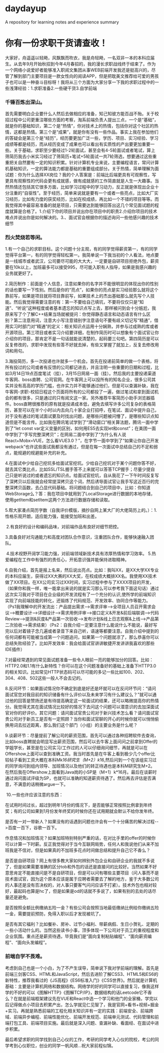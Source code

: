 # daydayup
A repository for learning notes and experience summary

# 你有一份求职干货请查收！

大家好，舟遥遥以轻飏，风飘飘而吹衣，我是舟轻飏，一名双非一本的本科应届生。从去年9月开始秋招到今年4月春招的，我的漫长求职战线终于结束了。作为一个网络小说爱好者能够准入职阅文集团从事WEB前端开发我还是挺高兴的，尽管了解到部门主要项目是一款女性向的阅读APP，但是把耽美文推荐给可爱的男孩子也可以是一种奋斗目标呀！我将从三个方面为大家分享一下我的求职过程中的一些浅薄经验：1.求职准备2.一些硬干货3.自学前端

### 千锤百炼出深山。

首先需要明白企业要什么人然后去做相应的准备，知己知彼方能百战不殆。关于校招过程中公司更重注哪些方面的考察，淘系前端负责人提出三点，一个是“基础”，就是你的基础知识，第二个是“热情”，你对技术上的热情，包括你对这个社区的热情，这都是热情。第三个是“成果”，就是你有没有一些作品。事实上我在参加他们的答疑会是第三个是“经历”，经历要更加广泛一些，学历、项目、实习经验、学习成绩等都是经历，而从经历变成了成果也可以看出有实质性的产出要更加重要一些。关于基础，求职至少要经过1-2轮面试，甚至会有4-5轮面试或者笔试，算上筛简历我去小米实习经过了筛简历+笔试+5轮面试一共7轮筛选，想要通过这些重重把关自然要有一定的知识积累。针对计算机专业来说，主要编程语言，常问计算机基础知识，一定的算法能力都是基础的重要组成部分。关于热情，简单理解为面试题：你为什么选择XX岗位？我的个人答案是：前端比后端更具有可观察性，写更具有观察性的代码会更有成就感，做有成就感的工作简直就是人生一大趣事。当然热情还包括其它很多方面，比如学习过程中的学习动力，反正就是体现出企业十分注重的“自驱性”。至于经历，简单来说就是要有一个或者一些亮点，比如大厂实习经历，比如有力度的获奖经历，比如在校成绩，再比如一个不错的项目等等。而我觉得其中最容易准备的就是项目，只需要达到能够回答出这几个常见面试题的程度就算是合格了。1.介绍下你的项目并说出你在项目中的职责2.介绍你项目的技术难点并说出你是如何解决的。3.、面试官会根据你的描述询问一些他感兴趣的技术细节

### 烈火焚烧若等闲。

​		1.有一个自己的求职目标。这个问题十分主观，有的同学觉得薪资第一，有的同学觉得平台第一，有的同学觉得轻松第一。我简单说一下我当初的个人看法，地点要是一线城市或者武汉，公司要尽可能的大大大，一定要是自研项目拒绝外包，薪资要在10k以上，加班最多可以接受995，尽可能入职有人指导，如果是我感兴趣的业务就更好了。

​		2.简历制作：前面是个人信息，注意如果你的名字并不能很明显的体现出你的性别的话也要写一下性别。然后是你的“亮点”，如果你的亮点是实习经验那么就将这个靠前写，如果是项目就将项目靠前写，如果技术上的杰出基础那么就先写个人技能。然后我觉得需要注意的有：第一不要给自己填坑，不要将仅仅只是“知道”、“听说”这种程度或者基本遗忘的知识点写上去，那样被问到会十分尴尬，我原来写了个了解C++结果当场就被提问：你觉得静态语言和动态语言有什么区别？第二注意用词，注意大小写注意错别字注意语句不要有歧义切记写“精通”，借用实习时部门对“精通”的定义：相关知识点运用十分娴熟，并参与过成熟的库或者开源项目。第三项目或者实习介绍要详细，在制作简历时可以想象有个面试官让你介绍你的项目，那肯定不是一句话就能说清楚的，起码要三句吧。第四简历是可以反复修改的，求职中发现有些答不好就去掉，有些又掌握了就加上，反复去修改用词和用句。

​		3.海投简历，多一次投递也许就多一个机会。首先在投递前简单的做一个表格，将所有投过的公司或者有反馈的公司都记进去，并且注明一些重要的日期和过程，比如3月14日19点百度笔试（挂），3月15日网易一面（挂）。然后我的主要投递渠道牛客网、boss直聘、公司官网。在牛客网上可以投所有的知名企业，很多公司其实并没有高高的学历门槛，也许实力并不能够通过他们，但是可以查漏补缺，我在牛客网-求职-校招日程这个页面将所有的公司都投了一遍，做过笔试和拿到面试机会的都有很多，只是通过的只有阅文这一家。另外推荐牛客简历小助手浏览器插件。boss直聘很推荐的原有就是投递成本低，避免去填写许多公司复杂的表格简历，甚至可以在半个小时以内去向几十家企业打招呼，在笔试、面试中提升自己，对于没有通过的笔试面试要及时找出问题，是哪些问题被问懵了，是哪些知识点知道但是不能言传。比如我在腾讯笔试学到了“滑动窗口”相关算法题，腾讯一面中学到了“let const var定义变量的区别，如何用ES5去实现let和const”；在美团一面中学到了“手写完整深拷贝”；在网易二面中学到了“为什么有人说React+Mobx=VUE，怎么看VUE3.0？”，在字节一面中学到了“如果让你自己开发webpack”也许这些面试我都没有通过，但是在每一次面试中总结自己的不足和弱点，能规避的规避能补充的补充。

​		4.在面试中少给自己挖坑多给面试官挖坑。少给自己挖坑对于某个问题你答不好，就去其它类比点，比如SSL/TSL握手答不上来就可以答答TCP握手；尽量少提自己只是听说过的或者遗忘的知识点。给面试官挖坑，自从我花了一下午时间反复写了深拷贝以后我就会经常提深拷贝这个词，然后诱导面试官让我手写这近百行的完整深拷贝函数，去凸显代码基础。将问题结合到自己的项目中，比如：你知道WebStorage么？答：我在项目中就用到了LocalStorage进行数据的本地存储，使用getItem和setItem这两个方法进行数据存储和读取。

​		5.帮大家凑点简历字数（自我评价模版，摘抄自网上某大厂的大佬简历上的。）：
​				1.性格乐观开朗，适应能力强，能接受加班和出差。 

​				2.有良好的设计和编码品味，对前端作品有良好对细节把控。 

​				3.具备良好对沟通能力和高度对团队合作意识，注重团队合作，能够快速融入团队。 

​				4.技术视野开阔学习能力强，对前端领域新技术具有浓厚热情和学习效率。
​				5.热爱编程在工作中有强烈的责任心，开拓意识强并能保持进取精神。

​		6.自我介绍，首先是报上名来，然后说出亮点。比如：我叫XX，是XX大学XX专业的本科应届生，获得过XX大赛的XX大奖，在校成绩大概排XX名。我使用XX技术做了XX项目。在XX公司实习过XX时间，实习过程中参与了XXXX项目的开发，（如果你和我一样，唯一能拿出来说的就是实习那么可以参考我下面这句话）通过这次实习我对于项目在企业级的开发流程有了一个充分的认识,使所学的前端知识实现了向前端技能的转化，还锻炼了代码规范、开发效率、协同合作等能力。（Ps1我理解中的开发流出：产品提出需求-->需求评审-->全项目人员召开需求会议-->概要设计-->详细设计-->需求用例评审-->接口定义&开发&前后端联调-->代码Review-->提测&灰度&产品第一次验收-->发布计划&线上日志观察&上线-->产品第二次验收-->需求结束）（Ps2：自我介绍一定要注意什么能说什么不能说，最好写完以后对着镜子念几遍或者录音下来自己听，语速等都要注意。自我介绍中提到的任何词都有可能被当成第一个问题追问，如果第一个问题就凉了，那么恭喜你可以总结失败经验了。比如开发效率：我会给面试官讲讲敏捷开发讲讲我喜欢的那些IDE插件）

​		7.对最经常遇到的常见面试题准备一些令人眼前一亮的能够加分的回答。比如：HTTP2.0和1.1有什么新特性？你可以在这个问题准备好的基础上准备下HTTP3.0的相关知识。比如常见HTTP状态码可以尽可能的多记一些比如100、202、304、408、502这些一般人不会去记的。

​		8.反问环节：如果面试情况你不确定到底是好还是坏就可以在反问环节问：“请问面试官您对我目前的知识储备有什么评价以及未来学习有什么建议么？”就可以通过他的回答是赞扬还是有待提高确定这一轮面试的结果，还可以略微提高你的热情分。我觉得尤其在面试情况比较好的情况下去问这个问题可以潜意识的去加深面试官对你的好评价。其它问题：请问面试官贵公司对于新兴技术怎么看？请问面试官贵公司对于新员工是否有一定照顾？当你和面试官聊的开心的时候你就可以悄悄偷换用词去拉近距离，那么我们这个部门（小组）的主要业务是什么呢？

​		9.谈薪环节：尽量提前了解公司的薪资范围，首先可以通过各种招聘软件去查询，比如boss直聘就会明显写出薪资范围，然后可以去牛客上面问问之前拿到Offer的学姐学长，甚至是在公司实习/工作过的人可以仔细询问细节，再就是可以在Offershow上面可以查到准确工资。我当时首先是在牛客上看到极少几个offer比较帖子看到工资大概在本科Mk*16研究生（M+2）k*16,然后问到一个在该组实习过的同学询问到组内领导、加班情况以及他们的转正待遇也是本科M研究生M+2。在然后我在Offershow上面看到Java岗的小SP是（M+1）k*16月。最后在谈薪时通过询问面试评级为SP，也就可以准确的知道薪资待遇了。然后再去评估是否满意，不满意的话稍微argue一下。

​		10.一些也许应该注意的东西：

在试用时间过长，超过到明年1月份的情况下，是否能够正常按照比例拿到年终奖；有的公司如果到1月份发年终奖的时候你还在试用期就会默认不给你发年终。

是否有一对一带新人？如果没有的话遇到问题也许会有一个十分痛苦的解决过程-->百度一百下，谷歌一百下。

作息情况和加班情况？如果加班特别特别严重的话，在对比手里的offer的时候你可以计算一下时薪。反正我觉得对于当今互联网局势，任何人和我说他们从来不加班我是不信对，但是如果真的不加班多花点时间做总结和提升自己它不香么？

是否是自研项目？网上有很多教大家如何辨别外包企业和自研企业的我就不多说了，但是如果需要准确的区分tob和外包的话还是直接问的比较好。当然如果不好意思肯定不能直接问是不是自研项目，但是可以问有哪些主要项目（问人事而不是技术面试官，因为这个原本应该是属于应聘者需要去了解的地方，鉴于大多数公司的人事还是没有否决权的，对人事只要客气问问应该不打紧）。技术外包也相对较好，最起码也算是hc了，但是如果是od的话就不多说了，如果有别的去处的话尽量还是避免。

是否按照全额比例缴纳五险一金？有些公司会按照当地最低缴纳比例给你缴纳五险一金，需要提前预防，免得入职以后才发现被坑了。

是否有其它福利？比如餐补、房补、过节小福利、带薪病假、生日小贺礼、定期的一些小活动什么的。当然这些读书小事，顶多体现一下公司对于员工的重视程度和企业氛围。重点还是薪资待遇，毕竟我们是“面向复制粘贴编程”、“面向薪资编程”、“面向头发编程”。

### 前端自学不畏难。

考虑到自己也是一个小白，为了不产生误导，简单说下我对学前端的理解。首先是前端三剑客CSS、HTML和JavaScript，然后去进阶了解CSS3、HTML5和ES6的新特性，推荐我看过的《JS高程》《ES6标准入门》《CSS世界》。然后就是计算机基础：主要是计算机网络和数据结构。网络学的好的同学可以直接复习，像我这样学的不好的可以《图解HTTP》《图解TCP/IP》，数据结构的话Leetcode它不香么？在就是前端框架建议先在VUE和React中选一个学习和他门的全家桶，学完以后记得做点小项目去积累产出，怎么学就见仁见智了，我是官网+看书+视频+掘金+实习。再就是熟悉前端的工程化相关知识并有一定的实践：前端安全、前端跨域、前端异步编程、前端性能优化、前端开发规范、前端单元测试、代码管理和前端打包工具、前端项目实施。最后就是深入问题、查漏补缺、看面经、在面试中进步积累。

最后希望求职的同学找到自己心仪的工作，考研的同学考入心仪的院校，考公的同学考到心仪职位，创业的同学一帆风顺...祝大家前程似锦。